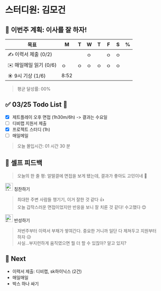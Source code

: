 # 스터디원: 김모건

## 🚀 이번주 계획: 이사를 잘 하자!

| 목표                   | M    | T   | W   | T   | F   | S   | %   |
| ---------------------- | ---- | --- | --- | --- | --- | --- | --- |
| ✍️ 이력서 제출 (0/2)   |      |     | ㅇ  |     | ㅇ  | ㅇ  |     |
| ✉️ 매일메일 읽기 (0/6) | ㅇ   | ㅇ  | ㅇ  | ㅇ  | ㅇ  | ㅇ  |     |
| ☀️ 9시 기상 (1/6)      | 8:52 |     |     |     |     |     |     |

> 평균 달성률: 00%<br>

## ✅ 03/25 Todo List 🌸

- [x] 제트플레이 오후 면접 (1h30m/6h) -> 결과는 수요일
- [ ] 디비랩 지원서 제출
- [x] 프로젝트 스터디 (1h)
- [ ] 매일메일

> 오늘 몰입시간: 01 시간 30 분<br>

## 🎉 셀프 피드백

> 오늘의 한 줄 평: 얼떨결에 면접을 보게 됐는데, 결과가 좋아도 고민이네 🤔 <br>

<img src="https://raw.githubusercontent.com/Tarikul-Islam-Anik/Animated-Fluent-Emojis/master/Emojis/Smilies/Hugging%20Face.png" alt="Hugging Face" width="25" height="25"> 칭찬하기 </img>

> 최대한 주변 사람들 챙기기, 이거 잘한 것 같다 👍<br>
> 오늘 갑작스러운 면접이었지만 반응을 보니 잘 치룬 것 같다! 수고했다 😊<br>

<img src="https://raw.githubusercontent.com/Tarikul-Islam-Anik/Animated-Fluent-Emojis/master/Emojis/Smilies/Face%20with%20Monocle.png" alt="Face with Monocle" width="25" height="25"> 반성하기</img>

> 저번주부터 이력서 부채가 쌓여간다. 중요한 거니까 일단 다 제쳐두고 지원부터 하자 😥 <br>
> 사실...부지런하게 움직였으면 뭘 더 할 수 있잖아? 알고 있지? <br>

## 🌱 Next

- 이력서 제출: 디비랩, sk하이닉스 (2건)
- 매일매일
- 박스 하나 싸기
